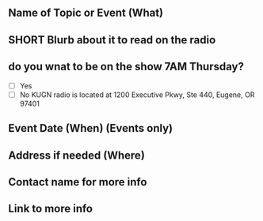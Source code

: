 ## Name of Topic or Event (What)

## SHORT Blurb about it to read on the radio

## do you wnat to be on the show 7AM Thursday?
- [ ] Yes
- [ ] No
KUGN radio is located at 1200 Executive Pkwy, Ste 440, Eugene, OR 97401

## Event Date (When) (Events only)

## Address if needed (Where)

## Contact name for more info

## Link to more info
